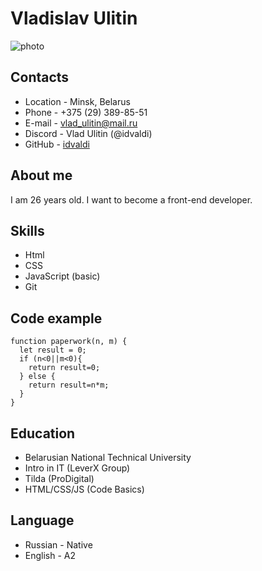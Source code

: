 # Vladislav Ulitin

![photo](https://sun9-85.userapi.com/impg/v-2deD78wBrwCVqp_uA_cfl5VZ6MizDn4OlVYA/3F_SeaCYZgc.jpg?size=350x460&quality=96&sign=779b7ad3fa3d0cf9a267f976e17ef57a&type=album "Фотография") 

## Contacts
* Location - Minsk, Belarus
* Phone - +375 (29) 389-85-51
* E-mail - vlad_ulitin@mail.ru
* Discord - Vlad Ulitin (@idvaldi)
* GitHub - [idvaldi](https://github.com/idvaldi)

## About me
I am 26 years old. I want to become a front-end developer.

## Skills
* Html
* CSS
* JavaScript (basic)
* Git

## Code example
```
function paperwork(n, m) {
  let result = 0;
  if (n<0||m<0){
    return result=0;
  } else {
    return result=n*m;
  }
}
```

## Education
* Belarusian National Technical University
* Intro in IT (LeverX Group)
* Tilda (ProDigital)
* HTML/CSS/JS (Code Basics)

## Language
* Russian - Native
* English - A2
